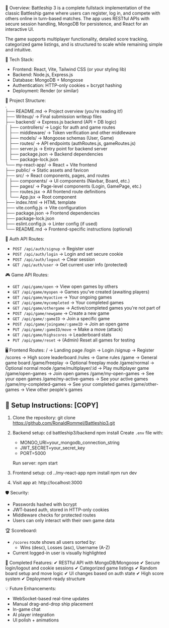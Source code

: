 📌 Overview:
Battleship 3 is a complete fullstack implementation of the classic Battleship game where users can register, log in, and compete with others online in turn-based matches. The app uses RESTful APIs with secure session handling, MongoDB for persistence, and React for an interactive UI.

The game supports multiplayer functionality, detailed score tracking, categorized game listings, and is structured to scale while remaining simple and intuitive.

🧰 Tech Stack:
- Frontend: React, Vite, Tailwind CSS (or your styling lib)
- Backend: Node.js, Express.js
- Database: MongoDB + Mongoose
- Authentication: HTTP-only cookies + bcrypt hashing
- Deployment: Render (or similar)

📂 Project Structure:  
.  
├── README.md               → Project overview (you’re reading it!)  
├── Writeup/                → Final submission writeup files  
├── backend/                → Express.js backend (API + DB logic)  
│   ├── controllers/        → Logic for auth and game routes  
│   ├── middleware/         → Token verification and other middleware  
│   ├── models/             → Mongoose schemas (User, Game)  
│   ├── routes/             → API endpoints (authRoutes.js, gameRoutes.js)  
│   ├── server.js           → Entry point for backend server  
│   ├── package.json        → Backend dependencies  
│   └── package-lock.json  
└── my-react-app/           → React + Vite frontend  
    ├── public/             → Static assets and favicon  
    ├── src/                → React components, pages, and routes  
    │   ├── components/     → UI components (Navbar, Board, etc.)  
    │   ├── pages/          → Page-level components (Login, GamePage, etc.)  
    │   ├── routes.jsx      → All frontend route definitions  
    │   └── App.jsx         → Root component  
    ├── index.html          → HTML template  
    ├── vite.config.js      → Vite configuration  
    ├── package.json        → Frontend dependencies  
    ├── package-lock.json  
    ├── eslint.config.js    → Linter config (if used)  
    └── README.md           → Frontend-specific instructions (optional)  

🔐 Auth API Routes:
- `POST /api/auth/signup` → Register user
- `POST /api/auth/login` → Login and set secure cookie
- `POST /api/auth/logout` → Clear session
- `GET /api/auth/user` → Get current user info (protected)

🎮 Game API Routes:
- `GET /api/game/open` → View open games by others
- `GET /api/game/myopen` → Games you've created (awaiting players)
- `GET /api/game/myactive` → Your ongoing games
- `GET /api/game/mycompleted` → Your completed games
- `GET /api/game/othergame` → Active/completed games you're not part of
- `POST /api/game/newgame` → Create a new game
- `GET /api/game/:gameID` → Join a specific game
- `POST /api/game/joingame/:gameID` → Join an open game
- `PUT /api/game/:gameID/move` → Make a move (attack)
- `GET /api/game/highscores` → Leaderboard stats
- `PUT /api/game/reset` → (Admin) Reset all games for testing

🖥️ Frontend Routes:
/ → Landing page
/login → Login
/signup → Register
/scores → High score leaderboard
/rules → Game rules
/game → General game board
/game/freeplay → Optional freeplay mode
/game/normal → Optional normal mode
/game/multiplayer/:id → Play multiplayer game
/game/open-games → Join open games
/game/my-open-games → See your open games
/game/my-active-games → See your active games
/game/my-completed-games → See your completed games
/game/other-games → View other people's games

🚀 Setup Instructions: [COPY]
-----------------------------
1. Clone the repository:
   git clone https://github.com/RonaldRommel/Battleship3.git

2. Backend setup:
   cd battleship3/backend
   npm install
   Create `.env` file with:
   - MONGO_URI=your_mongodb_connection_string
   - JWT_SECRET=your_secret_key
   - PORT=5000

   Run server:
   npm start

3. Frontend setup:
   cd ../my-react-app
   npm install
   npm run dev

4. Visit app at:
   http://localhost:3000

🛡️ Security:
- Passwords hashed with bcrypt
- JWT-based auth, stored in HTTP-only cookies
- Middleware checks for protected routes
- Users can only interact with their own game data

🏆 Scoreboard:
- `/scores` route shows all users sorted by:
  - Wins (desc), Losses (asc), Username (A-Z)
- Current logged-in user is visually highlighted

📌 Completed Features:
✔ RESTful API with MongoDB/Mongoose
✔ Secure login/logout and cookie sessions
✔ Categorized game listings
✔ Random board setup and move logic
✔ UI changes based on auth state
✔ High score system
✔ Deployment-ready structure

💡 Future Enhancements:
- WebSocket-based real-time updates
- Manual drag-and-drop ship placement
- In-game chat
- AI player integration
- UI polish + animations
